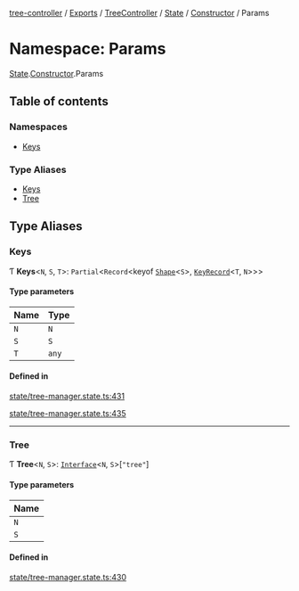 [tree-controller](../README.md) / [Exports](../modules.md) / [TreeController](TreeController.md) / [State](TreeController.State.md) / [Constructor](TreeController.State.Constructor.md) / Params

# Namespace: Params

[State](TreeController.State.md).[Constructor](TreeController.State.Constructor.md).Params

## Table of contents

### Namespaces

- [Keys](TreeController.State.Constructor.Params.Keys.md)

### Type Aliases

- [Keys](TreeController.State.Constructor.Params.md#keys)
- [Tree](TreeController.State.Constructor.Params.md#tree)

## Type Aliases

### Keys

Ƭ **Keys**<`N`, `S`, `T`\>: `Partial`<`Record`<keyof [`Shape`](TreeController.State.md#shape)<`S`\>, [`KeyRecord`](TreeController.State.Constructor.Params.Keys.md#keyrecord)<`T`, `N`\>\>\>

#### Type parameters

| Name | Type |
| :------ | :------ |
| `N` | `N` |
| `S` | `S` |
| `T` | `any` |

#### Defined in

[state/tree-manager.state.ts:431](https://github.com/aexklon/tree-controller/blob/2573bbd/src/state/tree-manager.state.ts#L431)

[state/tree-manager.state.ts:435](https://github.com/aexklon/tree-controller/blob/2573bbd/src/state/tree-manager.state.ts#L435)

___

### Tree

Ƭ **Tree**<`N`, `S`\>: [`Interface`](../interfaces/TreeController.State.Interface.md)<`N`, `S`\>[``"tree"``]

#### Type parameters

| Name |
| :------ |
| `N` |
| `S` |

#### Defined in

[state/tree-manager.state.ts:430](https://github.com/aexklon/tree-controller/blob/2573bbd/src/state/tree-manager.state.ts#L430)
